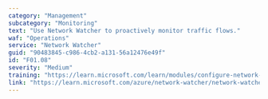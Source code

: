 ```yaml
---
category: "Management"
subcategory: "Monitoring"
text: "Use Network Watcher to proactively monitor traffic flows."
waf: "Operations"
service: "Network Watcher"
guid: "90483845-c986-4cb2-a131-56a12476e49f"
id: "F01.08"
severity: "Medium"
training: "https://learn.microsoft.com/learn/modules/configure-network-watcher/"
link: "https://learn.microsoft.com/azure/network-watcher/network-watcher-monitoring-overview"
---
```


